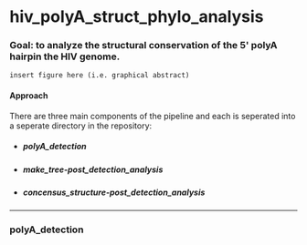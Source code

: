 # hiv_polyA_struct_phylo_analysis

### Goal: to analyze the structural conservation of the 5' polyA hairpin the HIV genome.

`insert figure here (i.e. graphical abstract)`

#### Approach
There are three main components of the pipeline and each is seperated into a seperate directory in the repository:

- ##### polyA_detection
- ##### make_tree-post_detection_analysis
- ##### concensus_structure-post_detection_analysis

---
### polyA_detection
